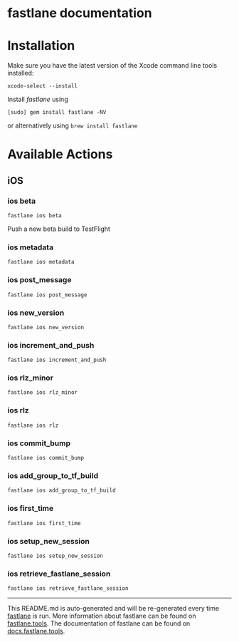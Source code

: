 fastlane documentation
================
# Installation

Make sure you have the latest version of the Xcode command line tools installed:

```
xcode-select --install
```

Install _fastlane_ using
```
[sudo] gem install fastlane -NV
```
or alternatively using `brew install fastlane`

# Available Actions
## iOS
### ios beta
```
fastlane ios beta
```
Push a new beta build to TestFlight
### ios metadata
```
fastlane ios metadata
```

### ios post_message
```
fastlane ios post_message
```

### ios new_version
```
fastlane ios new_version
```

### ios increment_and_push
```
fastlane ios increment_and_push
```

### ios rlz_minor
```
fastlane ios rlz_minor
```

### ios rlz
```
fastlane ios rlz
```

### ios commit_bump
```
fastlane ios commit_bump
```

### ios add_group_to_tf_build
```
fastlane ios add_group_to_tf_build
```

### ios first_time
```
fastlane ios first_time
```

### ios setup_new_session
```
fastlane ios setup_new_session
```

### ios retrieve_fastlane_session
```
fastlane ios retrieve_fastlane_session
```


----

This README.md is auto-generated and will be re-generated every time [fastlane](https://fastlane.tools) is run.
More information about fastlane can be found on [fastlane.tools](https://fastlane.tools).
The documentation of fastlane can be found on [docs.fastlane.tools](https://docs.fastlane.tools).
